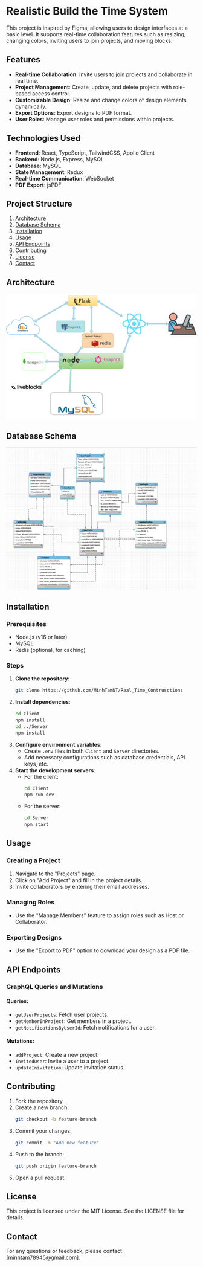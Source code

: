 # Realistic Build the Time System

This project is inspired by Figma, allowing users to design interfaces at a basic level. It supports real-time collaboration features such as resizing, changing colors, inviting users to join projects, and moving blocks.

## Features

- **Real-time Collaboration**: Invite users to join projects and collaborate in real time.
- **Project Management**: Create, update, and delete projects with role-based access control.
- **Customizable Design**: Resize and change colors of design elements dynamically.
- **Export Options**: Export designs to PDF format.
- **User Roles**: Manage user roles and permissions within projects.

## Technologies Used

- **Frontend**: React, TypeScript, TailwindCSS, Apollo Client
- **Backend**: Node.js, Express, MySQL
- **Database**: MySQL
- **State Management**: Redux
- **Real-time Communication**: WebSocket
- **PDF Export**: jsPDF

## Project Structure

1. [Architecture](#architecture)
2. [Database Schema](#database-schema)
3. [Installation](#installation)
4. [Usage](#usage)
5. [API Endpoints](#api-endpoints)
6. [Contributing](#contributing)
7. [License](#license)
8. [Contact](#contact)

## Architecture

![Architecture Diagram](Readme/2.png)

## Database Schema

![Database Schema](Readme/image.png)

## Installation

### Prerequisites

- Node.js (v16 or later)
- MySQL
- Redis (optional, for caching)

### Steps

1. **Clone the repository**:
   ```bash
   git clone https://github.com/MinhTamNT/Real_Time_Contrusctions
   ```
2. **Install dependencies**:
   ```bash
   cd Client
   npm install
   cd ../Server
   npm install
   ```
3. **Configure environment variables**:
   - Create `.env` files in both `Client` and `Server` directories.
   - Add necessary configurations such as database credentials, API keys, etc.
4. **Start the development servers**:
   - For the client:
     ```bash
     cd Client
     npm run dev
     ```
   - For the server:
     ```bash
     cd Server
     npm start
     ```

## Usage

### Creating a Project

1. Navigate to the "Projects" page.
2. Click on "Add Project" and fill in the project details.
3. Invite collaborators by entering their email addresses.

### Managing Roles

- Use the "Manage Members" feature to assign roles such as Host or Collaborator.

### Exporting Designs

- Use the "Export to PDF" option to download your design as a PDF file.

## API Endpoints

### GraphQL Queries and Mutations

#### Queries:

- `getUserProjects`: Fetch user projects.
- `getMemberInProject`: Get members in a project.
- `getNotificationsByUserId`: Fetch notifications for a user.

#### Mutations:

- `addProject`: Create a new project.
- `InvitedUser`: Invite a user to a project.
- `updateInivitation`: Update invitation status.

## Contributing

1. Fork the repository.
2. Create a new branch:
   ```bash
   git checkout -b feature-branch
   ```
3. Commit your changes:
   ```bash
   git commit -m "Add new feature"
   ```
4. Push to the branch:
   ```bash
   git push origin feature-branch
   ```
5. Open a pull request.

## License

This project is licensed under the MIT License. See the LICENSE file for details.

## Contact

For any questions or feedback, please contact [minhtam78945@gmail.com].
